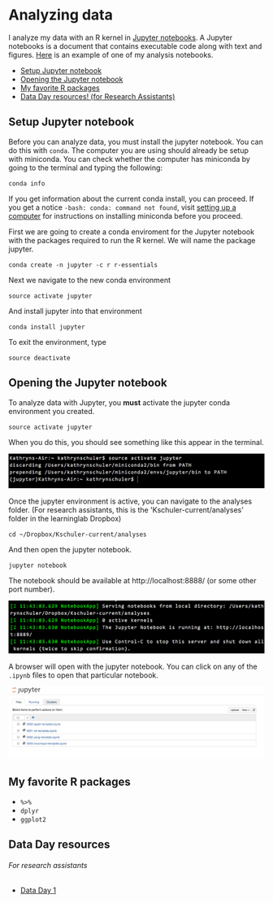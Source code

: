 
# Analyzing data

I analyze my data with an R kernel in [Jupyter notebooks](http://jupyter-notebook-beginner-guide.readthedocs.io/en/latest/what_is_jupyter.html).  A Jupyter notebooks is a document that contains executable code along with text and figures. [Here](https://www.dropbox.com/home/Research/summaries?preview=0010-srt-pilot.html) is an example of one of my analysis notebooks.

- [Setup Jupyter notebook](#setup-jupyter-notebook)
- [Opening the Jupyter notebook](#opening-the-jupyter-notebook)
- [My favorite R packages](#my-favorite-r-packages)
- [Data Day resources! (for Research Assistants)](#data-day-resources)

## Setup Jupyter notebook

Before you can analyze data, you must install the jupyter notebook. You can do this with `conda`. The computer you are using should already be setup with miniconda. You can check whether the computer has miniconda by going to the terminal and typing the following:
```
conda info
```

If you get information about the current conda install, you can proceed. If you get a notice `-bash: conda: command not found`, visit [setting up a computer](tools/computer-setup.md) for instructions on installing miniconda before you proceed.


First we are going to create a conda enviroment for the Jupyter notebook with the packages required to run the R kernel.  We will name the package jupyter.
```
conda create -n jupyter -c r r-essentials
```

Next we navigate to the new conda environment
```
source activate jupyter
```

And install jupyter into that environment
```
conda install jupyter
```

To exit the environment, type
```
source deactivate
```

## Opening the Jupyter notebook

To analyze data with Jupyter, you **must** activate the jupyter conda environment you created.

```
source activate jupyter
```
When you do this, you should see something like this appear in the terminal.

![](../static/images/source-activate-jupyter.png)

Once the jupyter environment is active, you can navigate to the analyses folder. (For research assistants, this is the 'Kschuler-current/analyses' folder in the learninglab Dropbox)
```
cd ~/Dropbox/Kschuler-current/analyses
```
And then open the jupyter notebook.
```
jupyter notebook
```
The notebook should be available at http://localhost:8888/ (or some other port number).

![jupyter notebook](../static/images/jupyter-notebook.png)

A browser will open with the jupyter notebook. You can click on any of the `.ipynb` files to open that particular notebook.

![jupyter browser](../static/images/jupyter-browser.png)

## My favorite R packages
- `%>%`
- `dplyr`
- `ggplot2`

## Data Day resources
###### For research assistants

- [Data Day 1](https://www.dropbox.com/s/jr6r96h2e1jl8d5/data-day-number-1.html?dl=0) 

